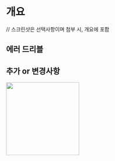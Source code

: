 # 개요
// 스크린샷은 선택사항이며 첨부 시, 개요에 포함

## 에러 드리블

## 추가 or 변경사항

<div>
<img width="200" src="이미지주소">
<img height="" src="">
</div>
